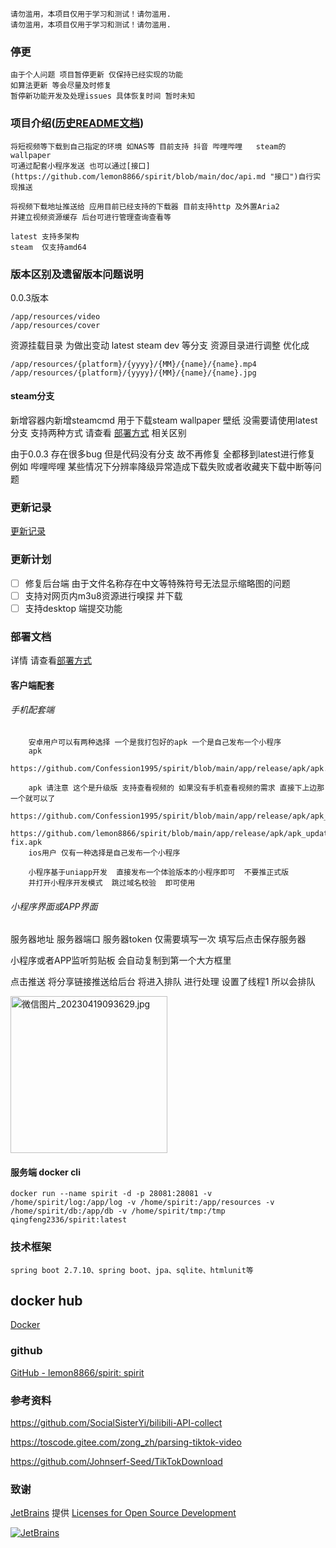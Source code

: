 
```
请勿滥用，本项目仅用于学习和测试！请勿滥用.
请勿滥用，本项目仅用于学习和测试！请勿滥用.
```

### 停更
    由于个人问题 项目暂停更新 仅保持已经实现的功能
    如算法更新 等会尽量及时修复
    暂停新功能开发及处理issues 具体恢复时间 暂时未知

### 项目介绍([历史README文档](https://github.com/lemon8866/spirit/blob/main/doc/README.md "历史README文档"))
    将短视频等下载到自己指定的环境 如NAS等 目前支持 抖音 哔哩哔哩   steam的 wallpaper
    可通过配套小程序发送 也可以通过[接口](https://github.com/lemon8866/spirit/blob/main/doc/api.md "接口")自行实现推送

    将视频下载地址推送给 应用目前已经支持的下载器 目前支持http 及外置Aria2 
    并建立视频资源缓存 后台可进行管理查询查看等 

    latest 支持多架构
    steam  仅支持amd64

### 版本区别及遗留版本问题说明
0.0.3版本
```
/app/resources/video
/app/resources/cover
```

资源挂载目录 为做出变动
latest steam dev 等分支 资源目录进行调整
优化成
```
/app/resources/{platform}/{yyyy}/{MM}/{name}/{name}.mp4
/app/resources/{platform}/{yyyy}/{MM}/{name}/{name}.jpg
```
#### steam分支
新增容器内新增steamcmd 用于下载steam wallpaper 壁纸 没需要请使用latest分支
支持两种方式 请查看 [部署方式](https://github.com/lemon8866/spirit/blob/main/doc/deployment.md "查看部署方式中 steam分支相关内容") 相关区别

由于0.0.3 存在很多bug 但是代码没有分支 故不再修复  全都移到latest进行修复
例如 哔哩哔哩 某些情况下分辨率降级异常造成下载失败或者收藏夹下载中断等问题

### 更新记录

[更新记录](https://github.com/lemon8866/spirit/blob/main/doc/updaterecords.md "尽量记录每次更新")

### 更新计划
- [ ] 修复后台端 由于文件名称存在中文等特殊符号无法显示缩略图的问题
- [ ] 支持对网页内m3u8资源进行嗅探 并下载
- [ ] 支持desktop 端提交功能

### 部署文档
详情 请查看[部署方式](https://github.com/lemon8866/spirit/blob/main/doc/deployment.md "部署文档")

#### 客户端配套
###### 手机配套端

```
    安卓用户可以有两种选择 一个是我打包好的apk 一个是自己发布一个小程序
    apk
      https://github.com/Confession1995/spirit/blob/main/app/release/apk/apk.apk

    apk 请注意 这个是升级版 支持查看视频的 如果没有手机查看视频的需求 直接下上边那一个就可以了
     https://github.com/Confession1995/spirit/blob/main/app/release/apk/apk_update_video_play.apk
     https://github.com/lemon8866/spirit/blob/main/app/release/apk/apk_update_video_play-fix.apk
    ios用户 仅有一种选择是自己发布一个小程序
    
    小程序基于uniapp开发  直接发布一个体验版本的小程序即可  不要推正式版
    并打开小程序开发模式  跳过域名校验  即可使用
```

###### 小程序界面或APP界面

服务器地址 服务器端口 服务器token 仅需要填写一次  填写后点击保存服务器

小程序或者APP监听剪贴板 会自动复制到第一个大方框里

点击推送 将分享链接推送给后台 将进入排队 进行处理  设置了线程1 所以会排队

<img src="https://s2.loli.net/2023/04/19/GlmrVTWEe8AyYR2.jpg" title="" alt="微信图片_20230419093629.jpg" width="251">


#### 服务端 docker cli

```
docker run --name spirit -d -p 28081:28081 -v /home/spirit/log:/app/log -v /home/spirit:/app/resources -v /home/spirit/db:/app/db -v /home/spirit/tmp:/tmp qingfeng2336/spirit:latest
```

### 技术框架
```
spring boot 2.7.10、spring boot、jpa、sqlite、htmlunit等
```

## docker hub

[Docker](https://hub.docker.com/r/qingfeng2336/spirit)


### github

[GitHub - lemon8866/spirit: spirit](https://github.com/lemon8866/spirit/)


### 参考资料

https://github.com/SocialSisterYi/bilibili-API-collect

https://toscode.gitee.com/zong_zh/parsing-tiktok-video

https://github.com/Johnserf-Seed/TikTokDownload


### 致谢
 [JetBrains](https://jb.gg/OpenSourceSupport/?from=https://github.com/lemon8866/spirit) 提供 [Licenses for Open Source Development](https://www.jetbrains.com/community/opensource/#support)

[![JetBrains](https://resources.jetbrains.com/storage/products/company/brand/logos/jb_beam.svg)](https://www.jetbrains.com/?from=https://github.com/lemon8866/spirit)